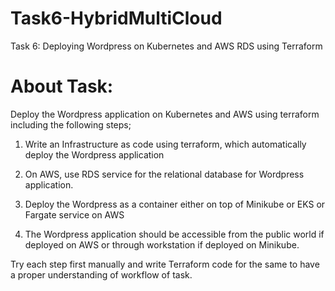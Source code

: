 # Task6-HybridMultiCloud
Task 6: Deploying Wordpress on Kubernetes and AWS RDS using Terraform

# About Task: 

Deploy the Wordpress application on Kubernetes and AWS using terraform including the following steps;

1. Write an Infrastructure as code using terraform, which automatically deploy the Wordpress application

2. On AWS, use RDS service for the relational database for Wordpress application.

3. Deploy the Wordpress as a container either on top of Minikube or EKS or Fargate service on AWS

4. The Wordpress application should be accessible from the public world if deployed on AWS or through workstation if deployed on Minikube.

Try each step first manually and write Terraform code for the same to have a proper understanding of workflow of task.
